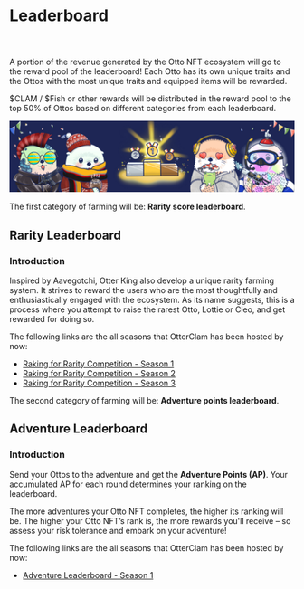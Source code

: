 # Leaderboard

<header>
<meta property="og:title" content="Ottopia Whitepaper | Leaderboards" />
<meta property="og:image" content="https://docs.ottopia.app/assets/images/leaderboard-7d9d576e2d6767ece3af88141b6108d8.jpg" />
<meta property="og:description" content="A portion of the revenue generated by the Otto NFT ecosystem will go to the reward pool of the leaderboard! Each Otto has its own unique traits and the Ottos with the most unique traits and equipped items will be rewarded." />
</header>

A portion of the revenue generated by the Otto NFT ecosystem will go to the reward pool of the leaderboard! Each Otto has its own unique traits and the Ottos with the most unique traits and equipped items will be rewarded. 

$CLAM / $Fish or other rewards will be distributed in the reward pool to the top 50% of Ottos based on different categories from each leaderboard. 

![Rarity Leaderboard](img/leaderboard.jpg)

The first category of farming will be: **Rarity score leaderboard**. 

## Rarity Leaderboard

### Introduction

Inspired by Aavegotchi, Otter King also develop a unique rarity farming system. It strives to reward the users who are the most thoughtfully and enthusiastically engaged with the ecosystem. As its name suggests, this is a process where you attempt to raise the rarest Otto, Lottie or Cleo, and get rewarded for doing so.

The following links are the all seasons that OtterClam has been hosted by now:

- [Raking for Rarity Competition - Season 1](../events/rarity-competition-s1.md)
- [Raking for Rarity Competition - Season 2](../events/rarity-competition-s2.md)
- [Raking for Rarity Competition - Season 3](../events/rarity-competition-s3.md)

The second category of farming will be: **Adventure points leaderboard**.

## Adventure Leaderboard

### Introduction

Send your Ottos to the adventure and get the **Adventure Points (AP)**. Your accumulated AP for each round determines your ranking on the leaderboard.

The more adventures your Otto NFT completes, the higher its ranking will be. The higher your Otto NFT’s rank is, the more rewards you'll receive – so assess your risk tolerance and embark on your adventure!

The following links are the all seasons that OtterClam has been hosted by now:

- [Adventure Leaderboard - Season 1](../events/adventure-competition-s1.md)